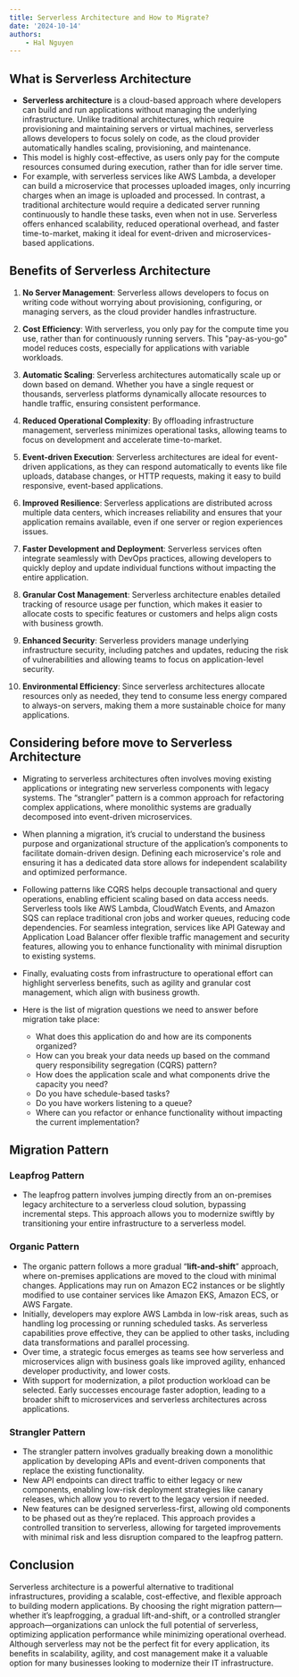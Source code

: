```yaml
---
title: Serverless Architecture and How to Migrate?
date: '2024-10-14'
authors:
    - Hal Nguyen
---
```


## What is Serverless Architecture

- **Serverless architecture** is a cloud-based approach where developers can build and run applications without managing the underlying infrastructure. Unlike traditional architectures, which require provisioning and maintaining servers or virtual machines, serverless allows developers to focus solely on code, as the cloud provider automatically handles scaling, provisioning, and maintenance.
- This model is highly cost-effective, as users only pay for the compute resources consumed during execution, rather than for idle server time.
- For example, with serverless services like AWS Lambda, a developer can build a microservice that processes uploaded images, only incurring charges when an image is uploaded and processed. In contrast, a traditional architecture would require a dedicated server running continuously to handle these tasks, even when not in use. Serverless offers enhanced scalability, reduced operational overhead, and faster time-to-market, making it ideal for event-driven and microservices-based applications.

## Benefits of Serverless Architecture

1. **No Server Management**: Serverless allows developers to focus on writing code without worrying about provisioning, configuring, or managing servers, as the cloud provider handles infrastructure.

2. **Cost Efficiency**: With serverless, you only pay for the compute time you use, rather than for continuously running servers. This "pay-as-you-go" model reduces costs, especially for applications with variable workloads.

3. **Automatic Scaling**: Serverless architectures automatically scale up or down based on demand. Whether you have a single request or thousands, serverless platforms dynamically allocate resources to handle traffic, ensuring consistent performance.

4. **Reduced Operational Complexity**: By offloading infrastructure management, serverless minimizes operational tasks, allowing teams to focus on development and accelerate time-to-market.

5. **Event-driven Execution**: Serverless architectures are ideal for event-driven applications, as they can respond automatically to events like file uploads, database changes, or HTTP requests, making it easy to build responsive, event-based applications.

6. **Improved Resilience**: Serverless applications are distributed across multiple data centers, which increases reliability and ensures that your application remains available, even if one server or region experiences issues.

7. **Faster Development and Deployment**: Serverless services often integrate seamlessly with DevOps practices, allowing developers to quickly deploy and update individual functions without impacting the entire application.

8. **Granular Cost Management**: Serverless architecture enables detailed tracking of resource usage per function, which makes it easier to allocate costs to specific features or customers and helps align costs with business growth.

9. **Enhanced Security**: Serverless providers manage underlying infrastructure security, including patches and updates, reducing the risk of vulnerabilities and allowing teams to focus on application-level security.

10. **Environmental Efficiency**: Since serverless architectures allocate resources only as needed, they tend to consume less energy compared to always-on servers, making them a more sustainable choice for many applications.

## Considering before move to Serverless Architecture

- Migrating to serverless architectures often involves moving existing applications or integrating new serverless components with legacy systems. The “strangler” pattern is a common approach for refactoring complex applications, where monolithic systems are gradually decomposed into event-driven microservices.
- When planning a migration, it’s crucial to understand the business purpose and organizational structure of the application’s components to facilitate domain-driven design. Defining each microservice's role and ensuring it has a dedicated data store allows for independent scalability and optimized performance.
- Following patterns like CQRS helps decouple transactional and query operations, enabling efficient scaling based on data access needs. Serverless tools like AWS Lambda, CloudWatch Events, and Amazon SQS can replace traditional cron jobs and worker queues, reducing code dependencies. For seamless integration, services like API Gateway and Application Load Balancer offer flexible traffic management and security features, allowing you to enhance functionality with minimal disruption to existing systems.
- Finally, evaluating costs from infrastructure to operational effort can highlight serverless benefits, such as agility and granular cost management, which align with business growth.

- Here is the list of migration questions we need to answer before migration take place:
  - What does this application do and how are its components organized?
  - How can you break your data needs up based on the command query responsibility segregation (CQRS) pattern?
  - How does the application scale and what components drive the capacity you need?
  - Do you have schedule-based tasks?
  - Do you have workers listening to a queue?
  - Where can you refactor or enhance functionality without impacting the current implementation?

## Migration Pattern

### Leapfrog Pattern

- The leapfrog pattern involves jumping directly from an on-premises legacy architecture to a serverless cloud solution, bypassing incremental steps. This approach allows you to modernize swiftly by transitioning your entire infrastructure to a serverless model.

### Organic Pattern

- The organic pattern follows a more gradual “**lift-and-shift**” approach, where on-premises applications are moved to the cloud with minimal changes. Applications may run on Amazon EC2 instances or be slightly modified to use container services like Amazon EKS, Amazon ECS, or AWS Fargate.
- Initially, developers may explore AWS Lambda in low-risk areas, such as handling log processing or running scheduled tasks. As serverless capabilities prove effective, they can be applied to other tasks, including data transformations and parallel processing.
- Over time, a strategic focus emerges as teams see how serverless and microservices align with business goals like improved agility, enhanced developer productivity, and lower costs.
- With support for modernization, a pilot production workload can be selected. Early successes encourage faster adoption, leading to a broader shift to microservices and serverless architectures across applications.

### Strangler Pattern

- The strangler pattern involves gradually breaking down a monolithic application by developing APIs and event-driven components that replace the existing functionality.
- New API endpoints can direct traffic to either legacy or new components, enabling low-risk deployment strategies like canary releases, which allow you to revert to the legacy version if needed.
- New features can be designed serverless-first, allowing old components to be phased out as they’re replaced. This approach provides a controlled transition to serverless, allowing for targeted improvements with minimal risk and less disruption compared to the leapfrog pattern.

## Conclusion

Serverless architecture is a powerful alternative to traditional infrastructures, providing a scalable, cost-effective, and flexible approach to building modern applications. By choosing the right migration pattern—whether it’s leapfrogging, a gradual lift-and-shift, or a controlled strangler approach—organizations can unlock the full potential of serverless, optimizing application performance while minimizing operational overhead. Although serverless may not be the perfect fit for every application, its benefits in scalability, agility, and cost management make it a valuable option for many businesses looking to modernize their IT infrastructure.
